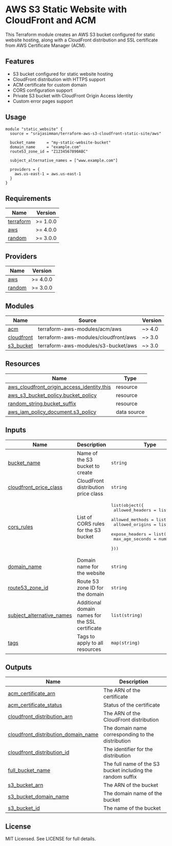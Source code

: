 # AWS S3 Static Website with CloudFront and ACM

This Terraform module creates an AWS S3 bucket configured for static website hosting, along with a CloudFront distribution and SSL certificate from AWS Certificate Manager (ACM).

## Features

- S3 bucket configured for static website hosting
- CloudFront distribution with HTTPS support
- ACM certificate for custom domain
- CORS configuration support
- Private S3 bucket with CloudFront Origin Access Identity
- Custom error pages support

## Usage

```hcl
module "static_website" {
  source = "srajasimman/terraform-aws-s3-cloudfront-static-site/aws"

  bucket_name     = "my-static-website-bucket"
  domain_name     = "example.com"
  route53_zone_id = "Z1234567890ABC"

  subject_alternative_names = ["www.example.com"]
  
  providers = {
    aws.us-east-1 = aws.us-east-1
  }
}
```

<!-- BEGIN_TF_DOCS -->
## Requirements

| Name | Version |
|------|---------|
| <a name="requirement_terraform"></a> [terraform](#requirement\_terraform) | >= 1.0.0 |
| <a name="requirement_aws"></a> [aws](#requirement\_aws) | >= 4.0.0 |
| <a name="requirement_random"></a> [random](#requirement\_random) | >= 3.0.0 |

## Providers

| Name | Version |
|------|---------|
| <a name="provider_aws"></a> [aws](#provider\_aws) | >= 4.0.0 |
| <a name="provider_random"></a> [random](#provider\_random) | >= 3.0.0 |

## Modules

| Name | Source | Version |
|------|--------|---------|
| <a name="module_acm"></a> [acm](#module\_acm) | terraform-aws-modules/acm/aws | ~> 4.0 |
| <a name="module_cloudfront"></a> [cloudfront](#module\_cloudfront) | terraform-aws-modules/cloudfront/aws | ~> 3.0 |
| <a name="module_s3_bucket"></a> [s3\_bucket](#module\_s3\_bucket) | terraform-aws-modules/s3-bucket/aws | ~> 3.0 |

## Resources

| Name | Type |
|------|------|
| [aws_cloudfront_origin_access_identity.this](https://registry.terraform.io/providers/hashicorp/aws/latest/docs/resources/cloudfront_origin_access_identity) | resource |
| [aws_s3_bucket_policy.bucket_policy](https://registry.terraform.io/providers/hashicorp/aws/latest/docs/resources/s3_bucket_policy) | resource |
| [random_string.bucket_suffix](https://registry.terraform.io/providers/hashicorp/random/latest/docs/resources/string) | resource |
| [aws_iam_policy_document.s3_policy](https://registry.terraform.io/providers/hashicorp/aws/latest/docs/data-sources/iam_policy_document) | data source |

## Inputs

| Name | Description | Type | Default | Required |
|------|-------------|------|---------|:--------:|
| <a name="input_bucket_name"></a> [bucket\_name](#input\_bucket\_name) | Name of the S3 bucket to create | `string` | n/a | yes |
| <a name="input_cloudfront_price_class"></a> [cloudfront\_price\_class](#input\_cloudfront\_price\_class) | CloudFront distribution price class | `string` | `"PriceClass_100"` | no |
| <a name="input_cors_rules"></a> [cors\_rules](#input\_cors\_rules) | List of CORS rules for the S3 bucket | <pre>list(object({<br>    allowed_headers = list(string)<br>    allowed_methods = list(string)<br>    allowed_origins = list(string)<br>    expose_headers  = list(string)<br>    max_age_seconds = number<br>  }))</pre> | `[]` | no |
| <a name="input_domain_name"></a> [domain\_name](#input\_domain\_name) | Domain name for the website | `string` | n/a | yes |
| <a name="input_route53_zone_id"></a> [route53\_zone\_id](#input\_route53\_zone\_id) | Route 53 zone ID for the domain | `string` | n/a | yes |
| <a name="input_subject_alternative_names"></a> [subject\_alternative\_names](#input\_subject\_alternative\_names) | Additional domain names for the SSL certificate | `list(string)` | `[]` | no |
| <a name="input_tags"></a> [tags](#input\_tags) | Tags to apply to all resources | `map(string)` | `{}` | no |

## Outputs

| Name | Description |
|------|-------------|
| <a name="output_acm_certificate_arn"></a> [acm\_certificate\_arn](#output\_acm\_certificate\_arn) | The ARN of the certificate |
| <a name="output_acm_certificate_status"></a> [acm\_certificate\_status](#output\_acm\_certificate\_status) | Status of the certificate |
| <a name="output_cloudfront_distribution_arn"></a> [cloudfront\_distribution\_arn](#output\_cloudfront\_distribution\_arn) | The ARN of the CloudFront distribution |
| <a name="output_cloudfront_distribution_domain_name"></a> [cloudfront\_distribution\_domain\_name](#output\_cloudfront\_distribution\_domain\_name) | The domain name corresponding to the distribution |
| <a name="output_cloudfront_distribution_id"></a> [cloudfront\_distribution\_id](#output\_cloudfront\_distribution\_id) | The identifier for the distribution |
| <a name="output_full_bucket_name"></a> [full\_bucket\_name](#output\_full\_bucket\_name) | The full name of the S3 bucket including the random suffix |
| <a name="output_s3_bucket_arn"></a> [s3\_bucket\_arn](#output\_s3\_bucket\_arn) | The ARN of the bucket |
| <a name="output_s3_bucket_domain_name"></a> [s3\_bucket\_domain\_name](#output\_s3\_bucket\_domain\_name) | The domain name of the bucket |
| <a name="output_s3_bucket_id"></a> [s3\_bucket\_id](#output\_s3\_bucket\_id) | The name of the bucket |
<!-- END_TF_DOCS -->

## License

MIT Licensed. See LICENSE for full details.
